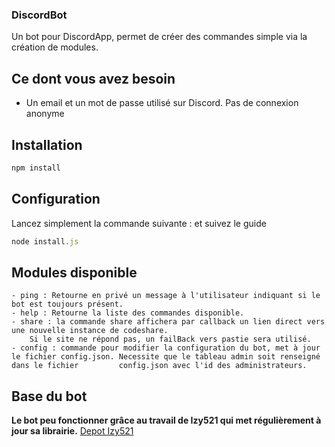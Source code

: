 ### DiscordBot

Un bot pour DiscordApp, permet de créer des commandes simple via la création de modules.

## Ce dont vous avez besoin

- Un email et un mot de passe utilisé sur Discord. Pas de connexion anonyme

## Installation

````javascript
npm install
````

## Configuration

Lancez simplement la commande suivante : et suivez le guide

```javascript
node install.js
```

## Modules disponible

	- ping : Retourne en privé un message à l'utilisateur indiquant si le bot est toujours présent.
	- help : Retourne la liste des commandes disponible.
	- share : la commande share affichera par callback un lien direct vers une nouvelle instance de codeshare.
		Si le site ne répond pas, un failBack vers pastie sera utilisé.
	- config : commande pour modifier la configuration du bot, met à jour le fichier config.json. Necessite que le tableau admin soit renseigné dans le fichier 		config.json avec l'id des administrateurs.

## Base du bot

**Le bot peu fonctionner grâce au travail de Izy521 qui met régulièrement à jour sa librairie.** [Depot Izy521](https://github.com/izy521/discord.io)